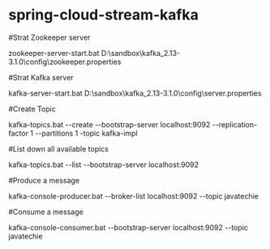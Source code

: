 # spring-cloud-stream-kafka

#Strat Zookeeper server

zookeeper-server-start.bat D:\sandbox\kafka_2.13-3.1.0\config\zookeeper.properties

#Strat Kafka server

kafka-server-start.bat D:\sandbox\kafka_2.13-3.1.0\config\server.properties

#Create Topic

kafka-topics.bat --create --bootstrap-server localhost:9092 --replication-factor 1 --partitions 1 -topic kafka-impl

#List down all available topics

kafka-topics.bat --list --bootstrap-server localhost:9092

#Produce a message

kafka-console-producer.bat --broker-list localhost:9092 --topic javatechie

#Consume a message

kafka-console-consumer.bat --bootstrap-server localhost:9092 --topic javatechie
